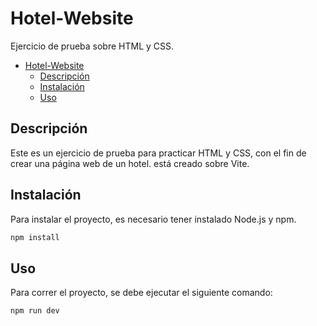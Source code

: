 # Hotel-Website

Ejercicio de prueba sobre HTML y CSS.

- [Hotel-Website](#hotel-website)
  - [Descripción](#descripción)
  - [Instalación](#instalación)
  - [Uso](#uso)

## Descripción

Este es un ejercicio de prueba para practicar HTML y CSS, con el fin de crear una página web de un hotel.
está creado sobre Vite.

## Instalación

Para instalar el proyecto, es necesario tener instalado Node.js y npm.

```bash
npm install
```

## Uso

Para correr el proyecto, se debe ejecutar el siguiente comando:

```bash
npm run dev
```